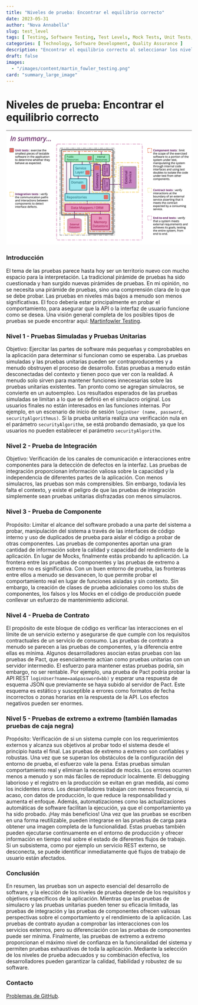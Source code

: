 ```yaml
---
title: "Niveles de prueba: Encontrar el equilibrio correcto"
date: 2023-05-31
author: "Nova Annabella"
slug: test_level
tags: [ Testing, Software Testing, Test Levels, Mock Tests, Unit Tests, Integration Tests, Component Tests, Contract Tests, End-to-End Tests ]
categories: [ Technology, Software Development, Quality Assurance ]
description: "Encontrar el equilibrio correcto al seleccionar los niveles de prueba adecuados para las pruebas de software"
draft: false
images:
  - "/images/content/martin_fowler_testing.png"
card: "summary_large_image"
---
```



# Niveles de prueba: Encontrar el equilibrio correcto

[![testebenen](/images/content/martin_fowler_testing.png)](https://martinfowler.com/articles/microservice-testing/)

### Introducción

El tema de las pruebas parece hasta hoy ser un territorio nuevo con mucho espacio para la interpretación. La tradicional
pirámide de pruebas ha sido cuestionada y han surgido nuevas pirámides de pruebas. En mi opinión, no se necesita
una pirámide de pruebas, sino una comprensión clara de lo que se debe probar. Las pruebas en niveles más bajos a menudo
son menos significativas. El foco debería estar principalmente en probar el comportamiento, para asegurar que la
API
o la interfaz de usuario funcione como se desea. Una visión general completa de los posibles tipos de pruebas se puede encontrar aquí:
[Martinfowler Testing](https://martinfowler.com/articles/microservice-testing/).


### Nivel 1 - Pruebas Simuladas y Pruebas Unitarias

Objetivo: Ejercitar las partes de software más pequeñas y comprobables en la aplicación para determinar si funcionan
como se esperaba. Las pruebas simuladas y las pruebas unitarias pueden ser contraproducentes y a menudo obstruyen el
proceso de desarrollo. Estas pruebas a menudo están desconectadas del contexto y tienen poco que ver con la realidad. A
menudo solo sirven para mantener funciones innecesarias sobre las pruebas unitarias existentes. Tan pronto como se
agregan simulacros, se convierte en un autoempleo. Los resultados esperados de las pruebas simuladas se limitan a lo que
se definió en el simulacro original. Los usuarios finales no están interesados en las funciones internas. Por ejemplo,
en un escenario de inicio de sesión `loginUser (name, password, securityAlgorithmus)`. Si la prueba unitaria realiza una
verificación nula en el parámetro `securityAlgorithm`, se está probando demasiado, ya que los usuarios no pueden
establecer el parámetro `securityAlgorithm`.

### Nivel 2 - Prueba de Integración

Objetivo: Verificación de los canales de comunicación e interacciones entre componentes para la detección de defectos
en la interfaz. Las pruebas de integración proporcionan información valiosa sobre la capacidad y la independencia de
diferentes partes de la aplicación. Con menos simulacros, las pruebas son más comprensibles. Sin embargo, todavía les
falta el contexto, y existe el peligro de que las pruebas de integración simplemente sean pruebas unitarias disfrazadas
con menos simulacros.

### Nivel 3 - Prueba de Componente

Propósito: Limitar el alcance del software probado a una parte del sistema a probar, manipulación del sistema a través
de las interfaces de código interno y uso de duplicados de prueba para aislar el código a probar de otras componentes.
Las pruebas de componentes aportan una gran cantidad de información sobre la calidad y capacidad del rendimiento de la
aplicación. En lugar de Mocks, finalmente estás probando tu aplicación. La frontera entre las pruebas de componentes y
las pruebas de extremo a extremo no es significativa. Con un buen entorno de prueba, las fronteras entre ellos a menudo
se desvanecen, lo que permite probar el comportamiento real en lugar de funciones aisladas y sin contexto. Sin embargo,
la creación de clases de prueba adicionales como los stubs de componentes, los falsos y los Mocks en el código de
producción puede conllevar un esfuerzo de mantenimiento adicional.

### Nivel 4 - Prueba de Contrato

El propósito de este bloque de código es verificar las interacciones en el límite de un servicio externo y asegurarse de
que cumple con los requisitos contractuales de un servicio de consumo. Las pruebas de contrato a menudo se parecen a
las pruebas de componentes, y la diferencia entre ellas es mínima. Algunos desarrolladores asocian estas pruebas con las
pruebas de Pact, que esencialmente actúan como pruebas unitarias con un servidor intermedio. El esfuerzo para mantener
estas pruebas podría, sin embargo, no ser rentable. Por ejemplo, una prueba de Pact podría probar la API REST
`loginUser?name=aa&password=bb)` y esperar una respuesta de esquema JSON que previamente se haya subido al servidor de
Pact. Este esquema es estático y susceptible a errores como formatos de fecha incorrectos o zonas horarias en la
respuesta de la API. Los efectos negativos pueden ser enormes.

### Nivel 5 - Pruebas de extremo a extremo (también llamadas pruebas de caja negra)

Propósito: Verificación de si un sistema cumple con los requerimientos externos y alcanza sus objetivos al probar todo
el sistema desde el principio hasta el final. Las pruebas de extremo a extremo son confiables y robustas. Una vez que
se superan los obstáculos de la configuración del entorno de prueba, el esfuerzo vale la pena. Estas pruebas simulan
comportamiento real y eliminan la necesidad de mocks. Los errores ocurren menos a menudo y son más fáciles de reproducir
localmente. El debugging laborioso y el registro en la producción se evitan en gran medida, así como los incidentes
raros. Los desarrolladores trabajan con menos frecuencia, si acaso, con datos de producción, lo que reduce la
responsabilidad y aumenta el enfoque. Además, automatizaciones como las actualizaciones automáticas de software
facilitan la ejecución, ya que el comportamiento ya ha sido probado. ¡Hay más beneficios! Una vez que las pruebas se
escriben en una forma reutilizable, pueden integrarse en las pruebas de carga para obtener una imagen completa de la
funcionalidad. Estas pruebas también pueden ejecutarse continuamente en el entorno de producción y ofrecer información
en tiempo real sobre el estado de diferentes flujos de trabajo. Si un subsistema, como por ejemplo un servicio REST
externo, se desconecta, se puede identificar inmediatamente qué flujos de trabajo de usuario están afectados.

### Conclusión

En resumen, las pruebas son un aspecto esencial del desarrollo de software, y la elección de los niveles de prueba
depende de los requisitos y objetivos específicos de la aplicación. Mientras que las pruebas de simulacro y las pruebas
unitarias pueden tener su eficacia limitada, las pruebas de integración y las pruebas de componentes ofrecen valiosas
perspectivas sobre el comportamiento y el rendimiento de la aplicación. Las pruebas de contrato ayudan a comprobar las
interacciones con los servicios externos, pero su diferenciación con las pruebas de componentes puede ser mínima.
Finalmente, las pruebas de extremo a extremo proporcionan el máximo nivel de confianza en la funcionalidad del sistema y
permiten pruebas exhaustivas de toda la aplicación. Mediante la selección de los niveles de prueba adecuados y su
combinación efectiva, los desarrolladores pueden garantizar la calidad, fiabilidad y robustez de su software.

### Contacto

[Problemas de GitHub](https://github.com/NovaAnnabella/the_unspoken/issues/new/choose).
